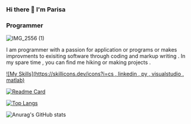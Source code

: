 ### Hi there 👋 I'm Parisa
### Programmer



![IMG_2556 (1)](https://github.com/ParisaRoozgarian/ParisaRoozgarian/assets/107187797/6105b507-1598-4861-ba77-d2c27b82b85d)

I am programmer with a passion for application or programs or makes improvments to exisiting software through coding and markup writing . In my spare time , you can find me hiking or making projects .

[![My Skills](https://skillicons.dev/icons?i=cs , linkedin , py , visualstudio , matlab)](https://skillicons.dev)

[![Readme Card](https://github-readme-stats.vercel.app/api/pin/?username=ParisaRoozgarian&repo=GradeRegistration-UnitSelectionSystem)](https://github.com/ParisaRoozgarian/GradeRegistration-UnitSelectionSystem)

[![Top Langs](https://github-readme-stats.vercel.app/api/top-langs/?username=ParisaRoozgarian&hide_progress=true)](https://github.com/ParisaRoozgarian/github-readme-stats)

![Anurag's GitHub stats](https://github-readme-stats.vercel.app/api?username=ParisaRoozgarian&show_icons=true&theme=dracula)


